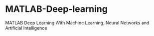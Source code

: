 # MATLAB-Deep-learning
MATLAB Deep Learning With Machine Learning, Neural Networks and Artificial Intelligence
